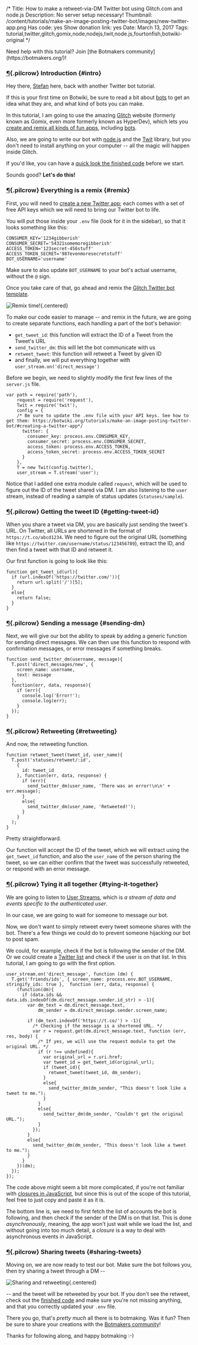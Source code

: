/*
Title: How to make a retweet-via-DM Twitter bot using Glitch.com and node.js 
Description: No server setup necessary!
Thumbnail: /content/tutorials/make-an-image-posting-twitter-bot/images/new-twitter-app.png
Has code: yes
Show donation link: yes
Date: March 13, 2017
Tags: tutorial,twitter,glitch,gomix,node,nodejs,twit,node.js,fourtonfish,botwiki-original
*/

<div class="note" markdown="1">
  Need help with this tutorial? Join [the Botmakers community](https://botmakers.org/)!
</div>


### [¶](#intro){.pilcrow} Introduction {#intro}

Hey there, [Stefan](https://botwiki.org/about/team#stefan) here, back with another Twitter bot tutorial.

If this is your first time on Botwiki, be sure to read a bit about [bots](/bots/) to get an idea what they are, and what kind of bots you can make.

In this tutorial, I am going to use the amazing [Glitch](https://glitch.com/) website (formerly known as Gomix, even more formerly known as HyperDev), which lets you [create and remix all kinds of fun apps](https://glitch.com/about/), including [bots](https://glitch.com/handy-bots).

Also, we are going to write our bot with [node.js](https://nodejs.org/) and the [Twit](https://github.com/ttezel/twit) library, but you don't need to install anything on your computer -- all the magic will happen inside Glitch.

If you'd like, you can have a [quick look the finished code](https://glitch.com/edit/#!/project/dm-retweet-twitterbot) before we start.

Sounds good? **Let's do this!**

### [¶](#remix){.pilcrow} Everything is a remix {#remix}

First, you will need to [create a new Twitter app](/tutorials/how-to-create-a-twitter-app); each comes with a set of free API keys which we will need to bring our Twitter bot to life.

You will put those inside your `.env` file (look for it in the sidebar), so that it looks something like this:

```
CONSUMER_KEY='1234gibberish'
CONSUMER_SECRET='54321somemoregibberish'
ACCESS_TOKEN='123secret-456stuff'
ACCESS_TOKEN_SECRET='987evenmoresecretstuff'
BOT_USERNAME='username'
```

Make sure to also update `BOT_USERNAME` to your bot's actual username, without the `@` sign.


Once you take care of that, go ahead and remix the [Glitch Twitter bot template](https://glitch.com/edit/index.html#!/project/twitterbot).

![Remix time!](/content/tutorials/how-to-make-a-twitter-bot-dm-retweet-glitch/images/remix-this.png){.centered}


To make our code easier to manage -- and remix in the future, we are going to create separate functions, each handling a part of the bot's behavior:

- `get_tweet_id`: this function will extract the ID of a Tweet from the Tweet's URL
- `send_twitter_dm`: this will let the bot communicate with us
- `retweet_tweet`: this function will retweet a Tweet by given ID
- and finally, we will put everything together with `user_stream.on('direct_message')`

Before we begin, we need to slightly modify the first few lines of the `server.js` file.


```
var path = require('path'),
    request = require('request'),
    Twit = require('twit'),
    config = {
    /* Be sure to update the .env file with your API keys. See how to get them: https://botwiki.org/tutorials/make-an-image-posting-twitter-bot/#creating-a-twitter-app*/      
      twitter: {
        consumer_key: process.env.CONSUMER_KEY,
        consumer_secret: process.env.CONSUMER_SECRET,
        access_token: process.env.ACCESS_TOKEN,
        access_token_secret: process.env.ACCESS_TOKEN_SECRET
      }
    },
    T = new Twit(config.twitter),
    user_stream = T.stream('user');
```

Notice that I added one extra module called `request`, which will be used to figure out the ID of the tweet shared via DM. I am also listening to the `user` stream, instead of reading a sample of status updates (`statuses/sample`).


### [¶](#getting-tweet-id){.pilcrow} Getting the tweet ID {#getting-tweet-id}

When you share a tweet via DM, you are basically just sending the tweet's URL. On Twitter, all URLs are shortened in the format of `https://t.co/abcd1234`. We need to figure out the original URL (something like `https://twitter.com/username/status/123456789`), extract the ID, and then find a tweet with that ID and retweet it.            

Our first function is going to look like this:

```
function get_tweet_id(url){
  if (url.indexOf('https://twitter.com/')){
    return url.split('/')[5];  
  }
  else{
    return false;
  }
}
```

### [¶](#sending-dm){.pilcrow} Sending a message {#sending-dm}

Next, we will give our bot the ability to speak by adding a generic function for sending direct messages. We can then use this function to respond with confirmation messages, or error messages if something breaks.

```
function send_twitter_dm(username, message){
  T.post('direct_messages/new', {
    screen_name: username,
    text: message
  }, 
  function(err, data, response){
    if (err){
      console.log('Error!');
      console.log(err);
    }
  });  
}
```

### [¶](#retweeting){.pilcrow} Retweeting {#retweeting}

And now, the retweeting function.

```
function retweet_tweet(tweet_id, user_name){
  T.post('statuses/retweet/:id',
    {
      id: tweet_id
    }, function(err, data, response) {
      if (err){
        send_twitter_dm(user_name, 'There was an error!\n\n' + err.message);
      }
      else{
        send_twitter_dm(user_name, 'Retweeted!');          
      }
    }
  );
}
```

Pretty straightforward.

Our function will accept the ID of the tweet, which we will extract using the `get_tweet_id` function, and also the `user_name` of the person sharing the tweet, so we can either confirm that the tweet was successfully retweeted, or respond with an error message.


### [¶](#tying-it-together){.pilcrow} Tying it all together {#tying-it-together}

We are going to listen to [User Streams](https://dev.twitter.com/streaming/userstreams), which is *a stream of data and events specific to the authenticated user*.

In our case, we are going to wait for someone to message our bot.

Now, we don't want to simply retweet every tweet someone shares with the bot. There's a few things we could do to prevent someone hijacking our bot to post spam.

We could, for example, check if the bot is following the sender of the DM. Or we could create a [Twitter list](https://support.twitter.com/articles/76460) and check if the user is on that list. In this tutorial, I am going to go with the first option.


```
user_stream.on('direct_message', function (dm) {
  T.get('friends/ids', { screen_name: process.env.BOT_USERNAME, stringify_ids: true },  function (err, data, response) {
    (function(dm){
      if (data.ids && data.ids.indexOf(dm.direct_message.sender.id_str) > -1){
        var dm_text = dm.direct_message.text,
            dm_sender = dm.direct_message.sender.screen_name;

        if (dm_text.indexOf('https://t.co/') > -1){
          /* Checking if the message is a shortened URL. */
          var r = request.get(dm.direct_message.text, function (err, res, body) {
            /* If yes, we will use the request module to get the original URL. */
            if (r !== undefined){
              var original_url = r.uri.href;
              var tweet_id = get_tweet_id(original_url);
              if (tweet_id){
                retweet_tweet(tweet_id, dm_sender);
              }
              else{
                send_twitter_dm(dm_sender, "This doesn't look like a tweet to me.");
              }
            }
            else{
              send_twitter_dm(dm_sender, "Couldn't get the original URL.");
            }
          });
        }
        else{
          send_twitter_dm(dm_sender, "This doesn't look like a tweet to me.");
        }        
      }
    })(dm);
  });
});
```

The code above might seem a bit more complicated, if you're not familiar with [closures in JavaScript](https://developer.mozilla.org/en-US/docs/Web/JavaScript/Closures), but since this is out of the scope of this tutorial, feel free to just copy and paste it as it is.

The bottom line is, we need to first fetch the list of accounts the bot is following, and then check if the sender of the DM is on that list. This is done *asynchronously*, meaning, the app won't just wait while we load the list, and without going into too much detail, a *closure* is a way to deal with asynchronous events in JavaScript.


### [¶](#sharing-tweets){.pilcrow} Sharing tweets {#sharing-tweets}

Moving on, we are now ready to test our bot. Make sure the bot follows you, then try sharing a tweet through a DM --

![Sharing and retweeting](/content/tutorials/how-to-make-a-twitter-bot-dm-retweet-glitch/images/share-to-retweet.png){.centered}

-- and the tweet will be retweeted by your bot. If you don't see the retweet, check out the [finished code](https://glitch.com/edit/#!/project/dm-retweet-twitterbot) and make sure you're not missing anything, and that you correctly updated your `.env` file.


There you go, that's *pretty much* all there is to botmaking. Was it fun? Then be sure to share your creations with the [Botmakers community](https://botmakers.org/)!

Thanks for following along, and happy botmaking :-)
